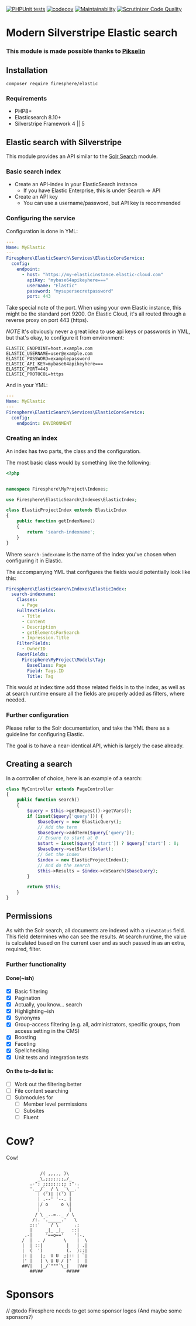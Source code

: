 [![PHPUnit tests](https://github.com/Firesphere/silverstripe-elastic/actions/workflows/unittests.yml/badge.svg?branch=main)](https://github.com/Firesphere/silverstripe-elastic/actions/workflows/unittests.yml)
[![codecov](https://codecov.io/gh/Firesphere/silverstripe-elastic/graph/badge.svg?token=B8iPqvuOSo)](https://codecov.io/gh/Firesphere/silverstripe-elastic)
[![Maintainability](https://api.codeclimate.com/v1/badges/92a58f5679dfe201d774/maintainability)](https://codeclimate.com/github/Firesphere/silverstripe-elastic/maintainability)
[![Scrutinizer Code Quality](https://scrutinizer-ci.com/g/Firesphere/silverstripe-elastic/badges/quality-score.png?b=main)](https://scrutinizer-ci.com/g/Firesphere/silverstripe-elastic/?branch=main)

# Modern Silverstripe Elastic search

### This module is made possible thanks to [Pikselin](https://pikselin.com)

## Installation

`composer require firesphere/elastic`

### Requirements

- PHP8+
- Elasticsearch 8.10+
- Silverstripe Framework 4 || 5

## Elastic search with Silverstripe

This module provides an API similar to the [Solr Search](https://firesphere.github.io/solr-search) module.

### Basic search index

- Create an API-index in your ElasticSearch instance
    - If you have Elastic Enterprise, this is under Search => API
- Create an API key
    - You can use a username/password, but API key is recommended

### Configuring the service

Configuration is done in YML:

```yaml
---
Name: MyElastic
---
Firesphere\ElasticSearch\Services\ElasticCoreService:
  config:
    endpoint:
      - host: "https://my-elasticinstance.elastic-cloud.com"
        apiKey: "mybase64apikeyhere==="
        username: "Elastic"
        password: "mysupersecretpassword"
        port: 443
```

Take special note of the port. When using your own Elastic instance, this might be the standard port 9200.
On Elastic Cloud, it's all routed through a reverse proxy on port 443 (https).

*NOTE*
It's obviously never a great idea to use api keys or passwords in YML, but that's okay,
to configure it from environment:

```dotenv
ELASTIC_ENDPOINT=host.example.com
ELASTIC_USERNAME=user@example.com
ELASTIC_PASSWORD=examplepassword
ELASTIC_API_KEY=mybase64apikeyhere===
ELASTIC_PORT=443
ELASTIC_PROTOCOL=https
```

And in your YML:

```yaml
---
Name: MyElastic
---
Firesphere\ElasticSearch\Services\ElasticCoreService:
  config:
    endpoint: ENVIRONMENT
```

### Creating an index

An index has two parts, the class and the configuration.

The most basic class would by something like the following:

```php
<?php


namespace Firesphere\MyProject\Indexes;

use Firesphere\ElasticSearch\Indexes\ElasticIndex;

class ElasticProjectIndex extends ElasticIndex
{
    public function getIndexName()
    {
        return 'search-indexname';
    }
}

```

Where `search-indexname` is the name of the index you've chosen when configuring it in Elastic.

The accompanying YML that configures the fields would potentially look like this:

```yaml
Firesphere\ElasticSearch\Indexes\ElasticIndex:
  search-indexname:
    Classes:
      - Page
    FulltextFields:
      - Title
      - Content
      - Description
      - getElementsForSearch
      - Impression.Title
    FilterFields:
      - OwnerID
    FacetFields:
      Firesphere\MyProject\Models\Tag:
        BaseClass: Page
        Field: Tags.ID
        Title: Tag
```

This would at index time add those related fields in to the index, as well as at search runtime ensure
all the fields are properly added as filters, where needed.

### Further configuration

Please refer to the Solr documentation, and take the YML there as a guideline for configuring Elastic.

The goal is to have a near-identical API, which is largely the case already.

## Creating a search

In a controller of choice, here is an example of a search:

```php
class MyController extends PageController
{
    public function search()
    {   
        $query = $this->getRequest()->getVars();
        if (isset($query['query'])) {
            $baseQuery = new ElasticQuery();
            // Add the term
            $baseQuery->addTerm($query['query']);
            // Ensure to start at 0
            $start = isset($query['start']) ? $query['start'] : 0;
            $baseQuery->setStart($start);
            // Get the index
            $index = new ElasticProjectIndex();
            // And do the search
            $this->Results = $index->doSearch($baseQuery);
        }

        return $this;
    }
}
```

## Permissions

As with the Solr search, all documents are indexed with a `ViewStatus` field.
This field determines who can see the results. At search runtime, the value is calculated based on the current user
and as such passed in as an extra, required, filter.

### Further functionality

#### Done(~ish)

- [x] Basic filtering
- [x] Pagination
- [x] Actually, you know... search
- [x] Highlighting~ish
- [x] Synonyms
- [x] Group-access filtering (e.g. all, administrators, specific groups, from access setting in the CMS)
- [x] Boosting
- [x] Faceting
- [x] Spellchecking
- [x] Unit tests and integration tests

#### On the to-do list is:

- [ ] Work out the filtering better
- [ ] File content searching
- [ ] Submodules for
  - [ ] Member level permissions
  - [ ] Subsites
  - [ ] Fluent

# Cow?

Cow!

```

             /( ,,,,, )\
            _\,;;;;;;;,/_
         .-"; ;;;;;;;;; ;"-.
         '.__/`_ / \ _`\__.'
            | (')| |(') |
            | .--' '--. |
            |/ o     o \|
            |           |
           / \ _..=.._ / \
          /:. '._____.'   \
         ;::'    / \      .;
         |     _|_ _|_   ::|
       .-|     '==o=='    '|-.
      /  |  . /       \    |  \
      |  | ::|         |   | .|
      |  (  ')         (.  )::|
      |: |   |;  U U  ;|:: | `|
      |' |   | \ U U / |'  |  |
      ##V|   |_/`"""`\_|   |V##
         ##V##         ##V##
```

# Sponsors

// @todo Firesphere needs to get some sponsor logos (And maybe some sponsors?)
